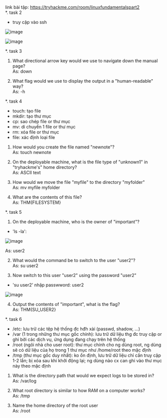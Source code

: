 link bài tập: https://tryhackme.com/room/linuxfundamentalspart2<br>
*. task 2<br>
- truy cập vào ssh<br>

![image](https://github.com/chaumoon/Lm_BT_CEH/assets/127403046/ece72039-c356-4dd2-8d3b-e8e3e8fd14a9)<br>

![image](https://github.com/chaumoon/Lm_BT_CEH/assets/127403046/ffd2fbb6-574b-491f-ba9e-534b3c6687f3)<br>

*. task 3<br>
1. What directional arrow key would we use to navigate down the manual page?<br>
As: down<br>

2. What flag would we use to display the output in a "human-readable" way?<br>
As: -h<br>

*. task 4<br>
- touch: tạo file
- mkdir: tạo thư mục
- cp: sao chép file or thư mục
- mv: di chuyển 1 file or thư mục
- rm: xóa file or thư mục
- file: xác định loại file<br>

1. How would you create the file named "newnote"?<br>
As: touch newnote<br>

2. On the deployable machine, what is the file type of "unknown1" in "tryhackme's" home directory?<br>
As: ASCII text<br>

3. How would we move the file "myfile" to the directory "myfolder" <br>
As: mv myfile myfolder<br>

4. What are the contents of this file?<br>
As: THM{FILESYSTEM}<br>

*. task 5<br>
1. On the deployable machine, who is the owner of "important"?<br>
- 'ls -la':<br>

![image](https://github.com/chaumoon/Lm_BT_CEH/assets/127403046/8f74363e-ba7f-47b5-8102-62646dfc9e58)<br>

As: user2<br>

2. What would the command be to switch to the user "user2"?<br>
As: su user2<br>

3. Now switch to this user "user2" using the password "user2"<br>
- 'su user2' nhập passwword: user2<br>

![image](https://github.com/chaumoon/Lm_BT_CEH/assets/127403046/5a4dba0c-621c-4a5a-9fd9-ec913ca721d7)<br>

4. Output the contents of "important", what is the flag?<br>
As: THM{SU_USER2}<br>

*. task 6<br>
- /etc: lưu trữ các tệp hệ thống đc hđh xài (passwd, shadow, ...)
- /var (1 trong những thư mục gốc chính): lưu trữ dữ liệu thg đc truy cập or ghi bởi các dịch vụ, ứng dụng đang chạy trên hệ thống
- /root (ngôi nhà cho user root): thư mục chính cho ng dùng root, ng dùng sẽ có dữ liệu của họ trong 1 thư mục như /home/root theo mặc định
- /tmp (thư mục gốc duy nhất): ko ổn định, lưu trữ dữ liệu chỉ cần truy cập 1-2 lần; bị xóa sau khi khởi động lại; ng dùng nào cx can ghi vào thư mục này theo mặc định<br>

1. What is the directory path that would we expect logs to be stored in?<br>
As: /var/log<br>

2. What root directory is similar to how RAM on a computer works?<br>
As: /tmp<br>

3. Name the home directory of the root user <br>
As: /root<br>

